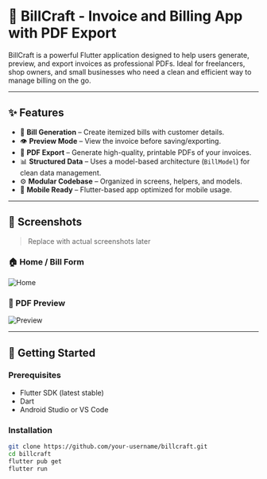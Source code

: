 # 💼 BillCraft - Invoice and Billing App with PDF Export

BillCraft is a powerful Flutter application designed to help users generate, preview, and export invoices as professional PDFs. Ideal for freelancers, shop owners, and small businesses who need a clean and efficient way to manage billing on the go.

---

## ✨ Features

- 🧾 **Bill Generation** – Create itemized bills with customer details.
- 👁️ **Preview Mode** – View the invoice before saving/exporting.
- 📄 **PDF Export** – Generate high-quality, printable PDFs of your invoices.
- 📊 **Structured Data** – Uses a model-based architecture (`BillModel`) for clean data management.
- ⚙️ **Modular Codebase** – Organized in screens, helpers, and models.
- 📱 **Mobile Ready** – Flutter-based app optimized for mobile usage.

---

## 📸 Screenshots

> Replace with actual screenshots later

### 🏠 Home / Bill Form
![Home](assets/screenshots/home.png)

### 📄 PDF Preview
![Preview](assets/screenshots/preview.png)

---

## 🚀 Getting Started

### Prerequisites

- Flutter SDK (latest stable)
- Dart
- Android Studio or VS Code

### Installation

```bash
git clone https://github.com/your-username/billcraft.git
cd billcraft
flutter pub get
flutter run
